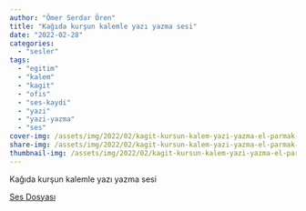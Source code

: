 ```yaml
---
author: "Ömer Serdar Ören"
title: "Kağıda kurşun kalemle yazı yazma sesi"
date: "2022-02-28"
categories: 
  - "sesler"
tags: 
  - "egitim"
  - "kalem"
  - "kagit"
  - "ofis"
  - "ses-kaydi"
  - "yazi"
  - "yazi-yazma"
  - "ses"
cover-img: /assets/img/2022/02/kagit-kursun-kalem-yazi-yazma-el-parmak-kitap-defter-965x1024-1.jpg
share-img: /assets/img/2022/02/kagit-kursun-kalem-yazi-yazma-el-parmak-kitap-defter-965x1024-1.jpg
thumbnail-img: /assets/img/2022/02/kagit-kursun-kalem-yazi-yazma-el-parmak-kitap-defter-965x1024-1.jpg
---
```


Kağıda kurşun kalemle yazı yazma sesi

[Ses Dosyası](/assets/sound/2022/02/kagida-kursun-kalemle-yazi-yazma-sesi.mp3)

